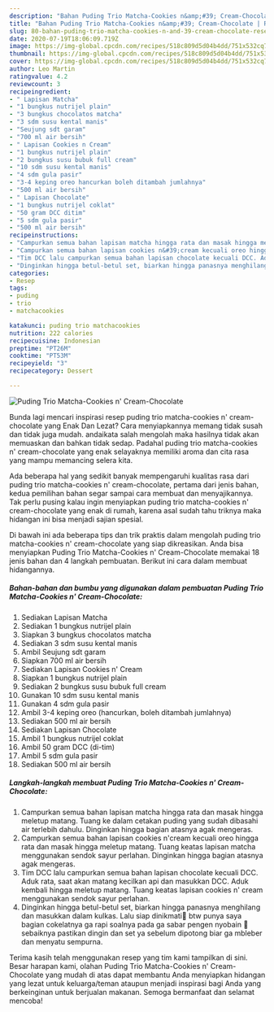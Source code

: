 ```yaml
---
description: "Bahan Puding Trio Matcha-Cookies n&amp;#39; Cream-Chocolate | Resep Bumbu Puding Trio Matcha-Cookies n&amp;#39; Cream-Chocolate Yang Paling Enak"
title: "Bahan Puding Trio Matcha-Cookies n&amp;#39; Cream-Chocolate | Resep Bumbu Puding Trio Matcha-Cookies n&amp;#39; Cream-Chocolate Yang Paling Enak"
slug: 80-bahan-puding-trio-matcha-cookies-n-and-39-cream-chocolate-resep-bumbu-puding-trio-matcha-cookies-n-and-39-cream-chocolate-yang-paling-enak
date: 2020-07-19T18:06:09.719Z
image: https://img-global.cpcdn.com/recipes/518c809d5d04b4dd/751x532cq70/puding-trio-matcha-cookies-n-cream-chocolate-foto-resep-utama.jpg
thumbnail: https://img-global.cpcdn.com/recipes/518c809d5d04b4dd/751x532cq70/puding-trio-matcha-cookies-n-cream-chocolate-foto-resep-utama.jpg
cover: https://img-global.cpcdn.com/recipes/518c809d5d04b4dd/751x532cq70/puding-trio-matcha-cookies-n-cream-chocolate-foto-resep-utama.jpg
author: Leo Martin
ratingvalue: 4.2
reviewcount: 3
recipeingredient:
- " Lapisan Matcha"
- "1 bungkus nutrijel plain"
- "3 bungkus chocolatos matcha"
- "3 sdm susu kental manis"
- "Seujung sdt garam"
- "700 ml air bersih"
- " Lapisan Cookies n Cream"
- "1 bungkus nutrijel plain"
- "2 bungkus susu bubuk full cream"
- "10 sdm susu kental manis"
- "4 sdm gula pasir"
- "3-4 keping oreo hancurkan boleh ditambah jumlahnya"
- "500 ml air bersih"
- " Lapisan Chocolate"
- "1 bungkus nutrijel coklat"
- "50 gram DCC ditim"
- "5 sdm gula pasir"
- "500 ml air bersih"
recipeinstructions:
- "Campurkan semua bahan lapisan matcha hingga rata dan masak hingga meletup matang. Tuang ke dalam cetakan puding yang sudah dibasahi air terlebih dahulu. Dinginkan hingga bagian atasnya agak mengeras."
- "Campurkan semua bahan lapisan cookies n&#39;cream kecuali oreo hingga rata dan masak hingga meletup matang. Tuang keatas lapisan matcha menggunakan sendok sayur perlahan. Dinginkan hingga bagian atasnya agak mengeras."
- "Tim DCC lalu campurkan semua bahan lapisan chocolate kecuali DCC. Aduk rata, saat akan matang kecilkan api dan masukkan DCC. Aduk kembali hingga meletup matang. Tuang keatas lapisan cookies n&#39; cream menggunakan sendok sayur perlahan."
- "Dinginkan hingga betul-betul set, biarkan hingga panasnya menghilang dan masukkan dalam kulkas. Lalu siap dinikmati🤩 btw punya saya bagian cokelatnya ga rapi soalnya pada ga sabar pengen nyobain 🤣 sebaiknya pastikan dingin dan set ya sebelum dipotong biar ga mbleber dan menyatu sempurna."
categories:
- Resep
tags:
- puding
- trio
- matchacookies

katakunci: puding trio matchacookies 
nutrition: 222 calories
recipecuisine: Indonesian
preptime: "PT26M"
cooktime: "PT53M"
recipeyield: "3"
recipecategory: Dessert

---
```



![Puding Trio Matcha-Cookies n&#39; Cream-Chocolate](https://img-global.cpcdn.com/recipes/518c809d5d04b4dd/751x532cq70/puding-trio-matcha-cookies-n-cream-chocolate-foto-resep-utama.jpg)

Bunda lagi mencari inspirasi resep puding trio matcha-cookies n&#39; cream-chocolate yang Enak Dan Lezat? Cara menyiapkannya memang tidak susah dan tidak juga mudah. andaikata salah mengolah maka hasilnya tidak akan memuaskan dan bahkan tidak sedap. Padahal puding trio matcha-cookies n&#39; cream-chocolate yang enak selayaknya memiliki aroma dan cita rasa yang mampu memancing selera kita.



Ada beberapa hal yang sedikit banyak mempengaruhi kualitas rasa dari puding trio matcha-cookies n&#39; cream-chocolate, pertama dari jenis bahan, kedua pemilihan bahan segar sampai cara membuat dan menyajikannya. Tak perlu pusing kalau ingin menyiapkan puding trio matcha-cookies n&#39; cream-chocolate yang enak di rumah, karena asal sudah tahu triknya maka hidangan ini bisa menjadi sajian spesial.


Di bawah ini ada beberapa tips dan trik praktis dalam mengolah puding trio matcha-cookies n&#39; cream-chocolate yang siap dikreasikan. Anda bisa menyiapkan Puding Trio Matcha-Cookies n&#39; Cream-Chocolate memakai 18 jenis bahan dan 4 langkah pembuatan. Berikut ini cara dalam membuat hidangannya.

<!--inarticleads1-->

##### Bahan-bahan dan bumbu yang digunakan dalam pembuatan Puding Trio Matcha-Cookies n&#39; Cream-Chocolate:

1. Sediakan  Lapisan Matcha
1. Sediakan 1 bungkus nutrijel plain
1. Siapkan 3 bungkus chocolatos matcha
1. Sediakan 3 sdm susu kental manis
1. Ambil Seujung sdt garam
1. Siapkan 700 ml air bersih
1. Sediakan  Lapisan Cookies n&#39; Cream
1. Siapkan 1 bungkus nutrijel plain
1. Sediakan 2 bungkus susu bubuk full cream
1. Gunakan 10 sdm susu kental manis
1. Gunakan 4 sdm gula pasir
1. Ambil 3-4 keping oreo (hancurkan, boleh ditambah jumlahnya)
1. Sediakan 500 ml air bersih
1. Sediakan  Lapisan Chocolate
1. Ambil 1 bungkus nutrijel coklat
1. Ambil 50 gram DCC (di-tim)
1. Ambil 5 sdm gula pasir
1. Sediakan 500 ml air bersih




<!--inarticleads2-->

##### Langkah-langkah membuat Puding Trio Matcha-Cookies n&#39; Cream-Chocolate:

1. Campurkan semua bahan lapisan matcha hingga rata dan masak hingga meletup matang. Tuang ke dalam cetakan puding yang sudah dibasahi air terlebih dahulu. Dinginkan hingga bagian atasnya agak mengeras.
1. Campurkan semua bahan lapisan cookies n&#39;cream kecuali oreo hingga rata dan masak hingga meletup matang. Tuang keatas lapisan matcha menggunakan sendok sayur perlahan. Dinginkan hingga bagian atasnya agak mengeras.
1. Tim DCC lalu campurkan semua bahan lapisan chocolate kecuali DCC. Aduk rata, saat akan matang kecilkan api dan masukkan DCC. Aduk kembali hingga meletup matang. Tuang keatas lapisan cookies n&#39; cream menggunakan sendok sayur perlahan.
1. Dinginkan hingga betul-betul set, biarkan hingga panasnya menghilang dan masukkan dalam kulkas. Lalu siap dinikmati🤩 btw punya saya bagian cokelatnya ga rapi soalnya pada ga sabar pengen nyobain 🤣 sebaiknya pastikan dingin dan set ya sebelum dipotong biar ga mbleber dan menyatu sempurna.




Terima kasih telah menggunakan resep yang tim kami tampilkan di sini. Besar harapan kami, olahan Puding Trio Matcha-Cookies n&#39; Cream-Chocolate yang mudah di atas dapat membantu Anda menyiapkan hidangan yang lezat untuk keluarga/teman ataupun menjadi inspirasi bagi Anda yang berkeinginan untuk berjualan makanan. Semoga bermanfaat dan selamat mencoba!
